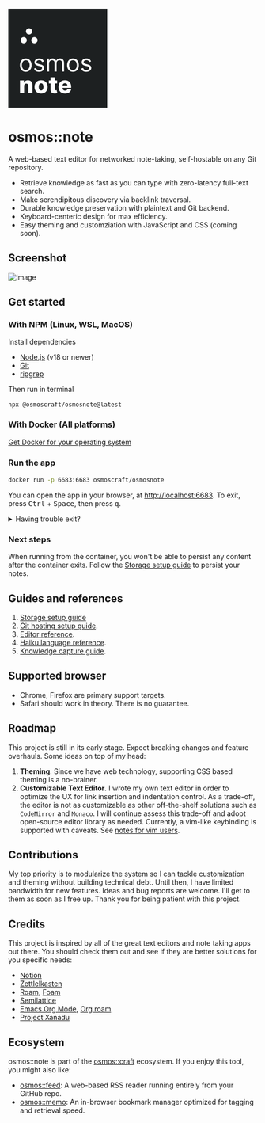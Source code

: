 [![image](./docs/media/osmosnote-square-badge.svg)](#get-started)

# osmos::note

A web-based text editor for networked note-taking, self-hostable on any Git repository.

- Retrieve knowledge as fast as you can type with zero-latency full-text search.
- Make serendipitous discovery via backlink traversal.
- Durable knowledge preservation with plaintext and Git backend.
- Keyboard-centeric design for max efficiency.
- Easy theming and customziation with JavaScript and CSS (coming soon).

## Screenshot

![image](https://user-images.githubusercontent.com/1895289/116659117-ed0fb800-a945-11eb-9e97-c28eeaf29ab0.png)

## Get started

### With NPM (Linux, WSL, MacOS)

Install dependencies
- [Node.js](https://nodejs.org) (v18 or newer)
- [Git](https://git-scm.com/downloads)
- [ripgrep](https://github.com/BurntSushi/ripgrep#installation)

Then run in terminal
```
npx @osmoscraft/osmosnote@latest
```

### With Docker (All platforms)

[Get Docker for your operating system](https://docs.docker.com/get-docker)

### Run the app

```sh
docker run -p 6683:6683 osmoscraft/osmosnote
```

You can open the app in your browser, at [http://localhost:6683](http://localhost:6683).
To exit, press <kbd>Ctrl</kbd> + <kbd>Space</kbd>, then press <kbd>q</kbd>.

<details>
<summary>Having trouble exit?</summary>
<pre><code lang="sh">docker ps # Find your container_id in the output
docker kill container_id # Manually stop the container
</code></pre>
</details>

### Next steps

When running from the container, you won't be able to persist any content after the container exits. Follow the [Storage setup guide](docs/storage-setup-guide.md) to persist your notes.

## Guides and references

1. [Storage setup guide](docs/storage-setup-guide.md)
2. [Git hosting setup guide](docs/hosting-setup-guide.md).
3. [Editor reference](docs/editor-reference.md).
4. [Haiku language reference](docs/haiku-language-reference.md).
5. [Knowledge capture guide](docs/knowledge-capture-guide.md).

## Supported browser

- Chrome, Firefox are primary support targets.
- Safari should work in theory. There is no guarantee.

## Roadmap

This project is still in its early stage. Expect breaking changes and feature overhauls. Some ideas on top of my head:

1. **Theming**. Since we have web technology, supporting CSS based theming is a no-brainer.
2. **Customizable Text Editor**. I wrote my own text editor in order to optimize the UX for link insertion and indentation control. As a trade-off, the editor is not as customizable as other off-the-shelf solutions such as `CodeMirror` and `Monaco`. I will continue assess this trade-off and adopt open-source editor library as needed. Currently, a vim-like keybinding is supported with caveats. See [notes for vim users](https://github.com/osmoscraft/osmosnote/blob/master/docs/editor-reference.md#vim-users).

## Contributions

My top priority is to modularize the system so I can tackle customization and theming without building technical debt. Until then, I have limited bandwidth for new features. Ideas and bug reports are welcome. I'll get to them as soon as I free up. Thank you for being patient with this project.

## Credits

This project is inspired by all of the great text editors and note taking apps out there. You should check them out and see if they are better solutions for you specific needs:

- [Notion](https://www.notion.so)
- [Zettlelkasten](https://zettelkasten.de)
- [Roam](https://roamresearch.com), [Foam](https://foambubble.github.io)
- [Semilattice](https://www.semilattice.xyz)
- [Emacs Org Mode](https://orgmode.org), [Org roam](https://github.com/org-roam/org-roam)
- [Project Xanadu](https://www.xanadu.net)

## Ecosystem

osmos::note is part of the [osmos::craft](https://osmoscraft.org) ecosystem. If you enjoy this tool, you might also like:

- [osmos::feed](https://github.com/osmoscraft/osmosfeed): A web-based RSS reader running entirely from your GitHub repo.
- [osmos::memo](https://github.com/osmoscraft/osmosmemo): An in-browser bookmark manager optimized for tagging and retrieval speed.
